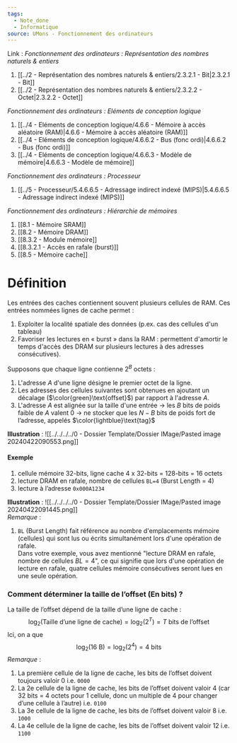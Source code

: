 ```yaml
---
tags:
  - Note_done
  - Informatique
source: UMons - Fonctionnement des ordinateurs
---
```


Link :
_Fonctionnement des ordinateurs : Représentation des nombres naturels & entiers_
1. [[../2 - Représentation des nombres naturels & entiers/2.3.2.1 - Bit|2.3.2.1 - Bit]]
2. [[../2 - Représentation des nombres naturels & entiers/2.3.2.2 - Octet|2.3.2.2 - Octet]]

_Fonctionnement des ordinateurs : Eléments de conception logique_
1. [[../4 - Eléments de conception logique/4.6.6 - Mémoire à accès aléatoire (RAM)|4.6.6 - Mémoire à accès aléatoire (RAM)]]
2. [[../4 - Eléments de conception logique/4.6.6.2 - Bus (fonc ordi)|4.6.6.2 - Bus (fonc ordi)]]
3. [[../4 - Eléments de conception logique/4.6.6.3 - Modèle de mémoire|4.6.6.3 - Modèle de mémoire]]

_Fonctionnement des ordinateurs : Processeur_
1. [[../5 - Processeur/5.4.6.6.5 - Adressage indirect indexé (MIPS)|5.4.6.6.5 - Adressage indirect indexé (MIPS)]]

_Fonctionnement des ordinateurs : Hiérarchie de mémoires_
1. [[8.1 - Mémoire SRAM]]
2. [[8.2 - Mémoire DRAM]]
3. [[8.3.2 - Module mémoire]]
4. [[8.3.2.1 - Accès en rafale (burst)]]
5. [[8.5 - Mémoire cache]]

# Définition
Les entrées des caches contiennent souvent plusieurs cellules de RAM. Ces entrées nommées lignes de cache permet :
1. Exploiter la localité spatiale des données (p.ex. cas des cellules d'un tableau) 
2. Favoriser les lectures en « burst » dans la RAM : permettent d'amortir le temps d'accès des DRAM sur plusieurs lectures à des adresses consécutives).

Supposons que chaque ligne contienne $2^B$ octets :
1. L'adresse $A$ d'une ligne désigne le premier octet de la ligne. 
2. Les adresses des cellules suivantes sont obtenues en ajoutant un décalage ($\color{green}\text{offset}$) par rapport à l'adresse $A$. 
3. L'adresse $A$ est alignée sur la taille d'une entrée → les $B$ bits de poids faible de $A$ valent 0 → ne stocker que les $N-B$ bits de poids fort de l’adresse, appelés $\color{lightblue}\text{tag}$ 

**Illustration** : ![[../../../../0 - Dossier Template/Dossier IMage/Pasted image 20240422090553.png]]
#### Exemple
1. cellule mémoire 32-bits, ligne cache 4 x 32-bits = 128-bits = 16 octets 
2. lecture DRAM en rafale, nombre de cellules `BL=4` (Burst Length = 4)
3. lecture à l’adresse `0x000A1234`

**Illustration** : ![[../../../../0 - Dossier Template/Dossier IMage/Pasted image 20240422091445.png]]
\
_Remarque_ :
1. `BL` (Burst Length) fait référence au nombre d'emplacements mémoire (cellules) qui sont lus ou écrits simultanément lors d'une opération de rafale. 
\
Dans votre exemple, vous avez mentionné "lecture DRAM en rafale, nombre de cellules $BL=4$", ce qui signifie que lors d'une opération de lecture en rafale, quatre cellules mémoire consécutives seront lues en une seule opération.


### Comment déterminer la taille de l’offset (En bits) ?  
La taille de l’offset dépend de la taille d’une ligne de cache : $$\log_2(\text{Taille d’une ligne de cache})=\log_2\left(2^T\right)=T\text{ bits de l’offset}$$ Ici, on a que $$\log_2(16\text{ B})=\log_2\left(2^4\right)=4\text{ bits}$$
_Remarque_ :
1. La première cellule de la ligne de cache, les bits de l’offset doivent toujours valoir 0 i.e. `0000` 
2. La 2e cellule de la ligne de cache, les bits de l’offset doivent valoir 4 (car 32 bits = 4 octets pour 1 cellule, donc un multiple de 4 pour changer d’une cellule à l’autre) i.e. `0100`
3. La 3e cellule de la ligne de cache, les bits de l’offset doivent valoir 8 i.e. `1000`
4. La 4e cellule de la ligne de cache, les bits de l’offset doivent valoir 12 i.e. `1100`